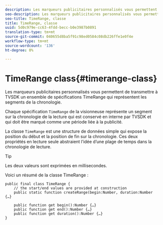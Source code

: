 ```yaml
---
description: Les marqueurs publicitaires personnalisés vous permettent de transmettre à TVSDK un ensemble de spécifications TimeRange qui représentent les segments de la chronologie.
seo-description: Les marqueurs publicitaires personnalisés vous permettent de transmettre à TVSDK un ensemble de spécifications TimeRange qui représentent les segments de la chronologie.
seo-title: TimeRange, classe
title: TimeRange, classe
uuid: 5d0c979e-cc63-4fdd-becc-b0e3987b0891
translation-type: tm+mt
source-git-commit: 040655d8ba5f91c98ed0584c08db226ffe1e0f4e
workflow-type: tm+mt
source-wordcount: '136'
ht-degree: 0%

---
```



# TimeRange class{#timerange-class}

Les marqueurs publicitaires personnalisés vous permettent de transmettre à TVSDK un ensemble de spécifications TimeRange qui représentent les segments de la chronologie.

<!--<a id="section_42EB6D62627A424ABA250E3246EFEFC3"></a>-->

Chaque spécification `TimeRange` de la visionneuse représente un segment sur la chronologie de la lecture qui est conservé en interne par TVSDK et qui doit être marqué comme une période liée à la publicité.

La classe `TimeRange` est une structure de données simple qui expose la position du début et la position de fin sur la chronologie. Ces deux propriétés en lecture seule abstraient l’idée d’une plage de temps dans la chronologie de lecture.

>[!TIP]
>
>Les deux valeurs sont exprimées en millisecondes.

Voici un résumé de la classe TimeRange :

```
public final class TimeRange {
    // the start/end values are provided at construction 
    public static function createRange(begin:Number, duration:Number {…}
 
    public function get begin():Number {…}
    public function get end():Number {…}
    public function get duration():Number {…}
}
```

